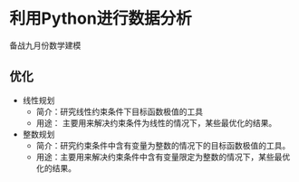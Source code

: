 # 利用Python进行数据分析
备战九月份数学建模
## 优化
- 线性规划
  - 简介：研究线性约束条件下目标函数极值的工具
  - 用途： 主要用来解决约束条件为线性的情况下，某些最优化的结果。
- 整数规划
  - 简介：研究约束条件中含有变量为整数的情况下的目标函数极值的工具。
  - 用途：主要用来解决约束条件中含有变量限定为整数的情况下，某些最优化的结果。